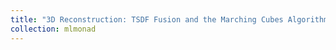 ```yaml
---
title: "3D Reconstruction: TSDF Fusion and the Marching Cubes Algorithm"
collection: mlmonad
---
```


